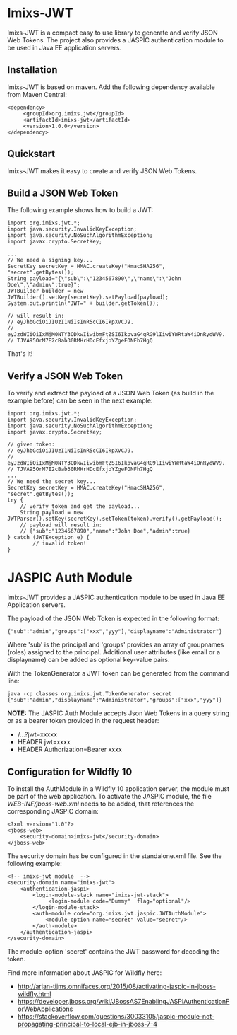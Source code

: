 # Imixs-JWT

Imixs-JWT is a compact easy to use library to generate and verify JSON Web Tokens.
The project also provides a JASPIC authentication module to be used in Java EE application servers. 


## Installation

Imixs-JWT is based on maven. Add the following dependency available from Maven Central:

	<dependency>
	     <groupId>org.imixs.jwt</groupId>
	     <artifactId>imixs-jwt</artifactId>
	     <version>1.0.0</version>
	</dependency>

## Quickstart

Imixs-JWT makes it easy to create and verify JSON Web Tokens. 

## Build a JSON Web Token

The following example shows how to build a JWT:

	import org.imixs.jwt.*;
	import java.security.InvalidKeyException;
	import java.security.NoSuchAlgorithmException;
	import javax.crypto.SecretKey;
	
	...
	// We need a signing key...
	SecretKey secretKey = HMAC.createKey("HmacSHA256", "secret".getBytes());
	String payload="{\"sub\":\"1234567890\",\"name\":\"John Doe\",\"admin\":true}";
	JWTBuilder builder = new JWTBuilder().setKey(secretKey).setPayload(payload);
	System.out.println("JWT=" + builder.getToken());
	
	// will result in:
	// eyJhbGciOiJIUzI1NiIsInR5cCI6IkpXVCJ9.
	// eyJzdWIiOiIxMjM0NTY3ODkwIiwibmFtZSI6IkpvaG4gRG9lIiwiYWRtaW4iOnRydWV9.
	// TJVA95OrM7E2cBab30RMHrHDcEfxjoYZgeFONFh7HgQ



That's it!
  
## Verify a JSON Web Token

To verify and extract the payload of a JSON Web Token (as build in the example before) can be seen in the next example:
   
	import org.imixs.jwt.*;
	import java.security.InvalidKeyException;
	import java.security.NoSuchAlgorithmException;
	import javax.crypto.SecretKey;
	
	// given token:
	// eyJhbGciOiJIUzI1NiIsInR5cCI6IkpXVCJ9.
	// eyJzdWIiOiIxMjM0NTY3ODkwIiwibmFtZSI6IkpvaG4gRG9lIiwiYWRtaW4iOnRydWV9.
	// TJVA95OrM7E2cBab30RMHrHDcEfxjoYZgeFONFh7HgQ
	...
	// We need the secret key...
	SecretKey secretKey = HMAC.createKey("HmacSHA256", "secret".getBytes());
	try {
		// verify token and get the payload...
		String payload = new JWTParser().setKey(secretKey).setToken(token).verify().getPayload();
		// payload will result in:
		// {"sub":"1234567890","name":"John Doe","admin":true}
	} catch (JWTException e) {
			// invalid token!
	}

   
# JASPIC Auth Module

Imixs-JWT provides a JASPIC authentication module to be used in Java EE Application servers. 

The payload of the JSON Web Token is expected in the following format:

	{"sub":"admin","groups":["xxx","yyy"],"displayname":"Administrator"}

Where 'sub' is the principal and 'groups' provides an array of groupnames (roles) assigned to the principal. Additional user attributes (like email or a displayname) can be added as optional key-value pairs. 

With the TokenGenerator a JWT token can be generated from the command line:

	java -cp classes org.imixs.jwt.TokenGenerator secret {"sub":"admin","displayname":"Administrator","groups":["xxx","yyy"]}

**NOTE:** The JASPIC Auth Module accepts Json Web Tokens in a query string or as a bearer token provided in the request header: 

 - /...?jwt=xxxxx
 - HEADER jwt=xxxx
 - HEADER Authorization=Bearer xxxx
	

## Configuration for Wildfly 10

To install the AuthModule in a Wildfly 10 application server, the module must be part of the web application.
To activate the JASPIC module, the file *WEB-INF/jboss-web.xml* needs to be added, that references the corresponding JASPIC domain:


	<?xml version="1.0"?>
	<jboss-web>
	    <security-domain>imixs-jwt</security-domain>
	</jboss-web>

The security domain has be configured in the standalone.xml file. See the following example:

	<!-- imixs-jwt module  -->
    <security-domain name="imixs-jwt">
		<authentication-jaspi>
			<login-module-stack name="imixs-jwt-stack">
				 <login-module code="Dummy"  flag="optional"/>
			</login-module-stack>
			<auth-module code="org.imixs.jwt.jaspic.JWTAuthModule">
			 	<module-option name="secret" value="secret"/>
			</auth-module>
		</authentication-jaspi>
	</security-domain>

The module-option 'secret' contains the JWT password for decoding the token.


Find more information about JASPIC for Wildfly here:

- http://arjan-tijms.omnifaces.org/2015/08/activating-jaspic-in-jboss-wildfly.html
- https://developer.jboss.org/wiki/JBossAS7EnablingJASPIAuthenticationForWebApplications
- https://stackoverflow.com/questions/30033105/jaspic-module-not-propagating-principal-to-local-ejb-in-jboss-7-4
